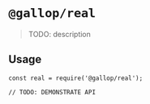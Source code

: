 # `@gallop/real`

> TODO: description

## Usage

```
const real = require('@gallop/real');

// TODO: DEMONSTRATE API
```
